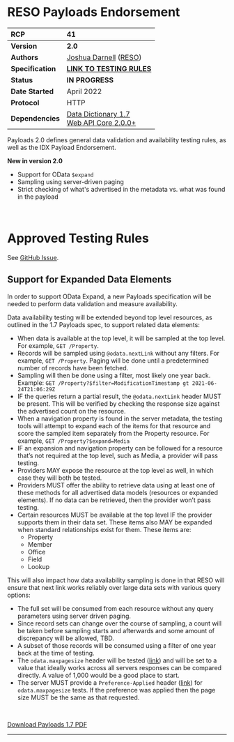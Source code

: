 # RESO Payloads Endorsement

| **RCP** | 41 |
| :-- | :-- |
| **Version** | **2.0** |
| **Authors** | [Joshua Darnell](https://github.com/darnjo) ([RESO](mailto:josh@reso.org)) |
| **Specification** | [**LINK TO TESTING RULES**](https://github.com/RESOStandards/reso-transport-specifications/issues/23) |
| **Status** | **IN PROGRESS** |
| **Date Started** | April 2022 |
| **Protocol** | HTTP |
| **Dependencies** | [Data Dictionary 1.7](./data-dictionary.md)<br />[Web API Core 2.0.0+](./web-api-core.md) |

Payloads 2.0 defines general data validation and availability testing rules, as well as the IDX Payload Endorsement.

**New in version 2.0**
* Support for OData `$expand`
* Sampling using server-driven paging
* Strict checking of what's advertised in the metadata vs. what was found in the payload

<br />

# Approved Testing Rules
See [GitHub Issue](https://github.com/RESOStandards/transport/issues/23).

## Support for Expanded Data Elements

In order to support OData Expand, a new Payloads specification will be needed to perform data validation and measure availability.

Data availability testing will be extended beyond top level resources, as outlined in the 1.7 Payloads spec, to support related data elements:

* When data is available at the top level, it will be sampled at the top level. For example, `GET /Property`.
* Records will be sampled using `@odata.nextLink` without any filters. For example, `GET /Property`. Paging will be done until a predetermined number of records have been fetched. 
* Sampling will then be done using a filter, most likely one year back. Example: `GET /Property?$filter=ModificationTimestamp gt 2021-06-24T21:06:29Z`
* IF the queries return a partial result, the `@odata.nextLink` header MUST be present. This will be verified by checking the response size against the advertised count on the resource. 
* When a navigation property is found in the server metadata, the testing tools will attempt to expand each of the items for that resource and score the sampled item separately from the Property resource. For example, `GET /Property?$expand=Media`
* IF an expansion and navigation property can be followed for a resource that’s not required at the top level, such as Media, a provider will pass testing.
* Providers MAY expose the resource at the top level as well, in which case they will both be tested.
* Providers MUST offer the ability to retrieve data using at least one of these methods for all advertised data models (resources or expanded elements). If no data can be retrieved, then the provider won’t pass testing.
* Certain resources MUST be available at the top level IF the provider supports them in their data set. These items also MAY be expanded when standard relationships exist for them. These items are: 
  * Property
  * Member
  * Office
  * Field
  * Lookup

This will also impact how data availability sampling is done in that RESO will ensure that next link works reliably over large data sets with various query options:
* The full set will be consumed from each resource without any query parameters using server driven paging.
* Since record sets can change over the course of sampling, a count will be taken before sampling starts and afterwards and some amount of discrepancy will be allowed, TBD.
* A subset of those records will be consumed using a filter of one year back at the time of testing.
* The `odata.maxpagesize` header will be tested ([link](https://docs.oasis-open.org/odata/odata/v4.0/os/part1-protocol/odata-v4.0-os-part1-protocol.html#_Toc372793629)) and will be set to a value that ideally works across all servers responses can be compared directly. A value of 1,000 would be a good place to start. 
* The server MUST provide a `Preference-Applied` header ([link](https://docs.oasis-open.org/odata/odata/v4.0/os/part1-protocol/odata-v4.0-os-part1-protocol.html#_Toc372793629)) for `odata.maxpagesize` tests. If the preference was applied then the page size MUST be the same as that requested. 

<br />

[Download Payloads 1.7 PDF](https://github.com/RESOStandards/reso-transport-specifications/files/8412711/RESO.Payloads.Testing.Specification.-.GitHub.pdf)


---

<br />
